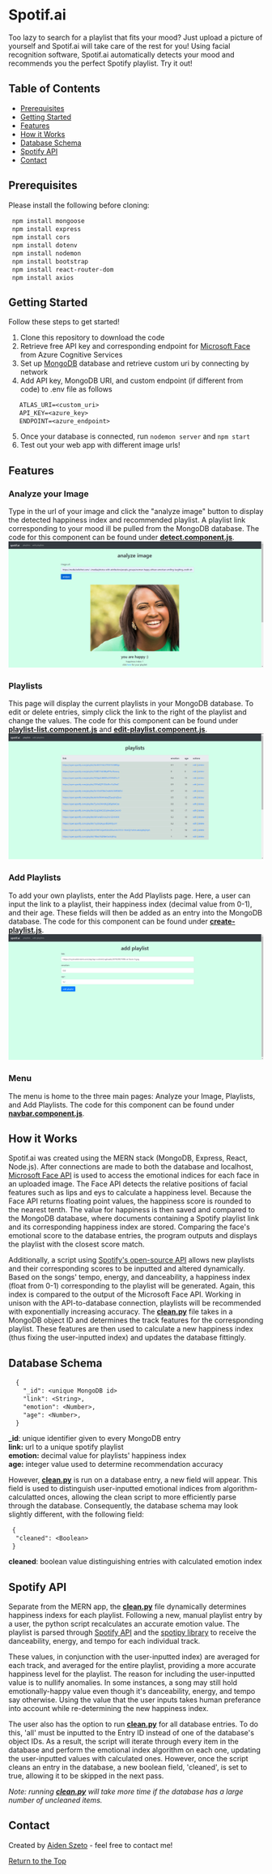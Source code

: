 # Spotif.ai
Too lazy to search for a playlist that fits your mood? Just upload a picture of yourself and Spotif.ai will take care of the rest for you! Using facial recognition software, 
Spotif.ai automatically detects your mood and recommends you the perfect Spotify playlist. Try it out!

## Table of Contents
- [Prerequisites](https://github.com/aidenszeto/Spotif.ai/blob/master/README.md#prerequisites)
- [Getting Started](https://github.com/aidenszeto/Spotif.ai/blob/master/README.md#getting-started)
- [Features](https://github.com/aidenszeto/Spotif.ai/blob/master/README.md#features)
- [How it Works](https://github.com/aidenszeto/Spotif.ai/blob/master/README.md#how-it-works)
- [Database Schema](https://github.com/aidenszeto/Spotif.ai/blob/master/README.md#database-schema)
- [Spotify API](https://github.com/aidenszeto/Spotif.ai/blob/master/README.md#spotify-API)
- [Contact](https://github.com/aidenszeto/Spotif.ai/blob/master/README.md#contact)

## Prerequisites
Please install the following before cloning:
```
 npm install mongoose
 npm install express
 npm install cors
 npm install dotenv
 npm install nodemon
 npm install bootstrap
 npm install react-router-dom
 npm install axios
```

## Getting Started
Follow these steps to get started!
1. Clone this repository to download the code
2. Retrieve free API key and corresponding endpoint for [Microsoft Face](https://azure.microsoft.com/en-us/services/cognitive-services/face/) from Azure Cognitive Services
3. Set up [MongoDB](https://www.mongodb.com/) database and retrieve custom uri by connecting by network
4. Add API key, MongoDB URI, and custom endpoint (if different from code) to .env file as follows
 ```
    ATLAS_URI=<custom_uri>
    API_KEY=<azure_key>
    ENDPOINT=<azure_endpoint>
 ```
5. Once your database is connected, run ``nodemon server`` and ``npm start``
6. Test out your web app with different image urls!

## Features
### Analyze your Image
Type in the url of your image and click the "analyze image" button to display the detected happiness index and recommended playlist. A playlist link corresponding to your mood ill be pulled from the MongoDB database. The code for this component can be found under [**detect.component.js**](https://github.com/aidenszeto/Spotif.ai/blob/master/MERN/src/components/detect.component.js).\
![Analyze your Image](https://github.com/aidenszeto/Spotif.ai/blob/master/Screenshots/Annotation%202020-08-10%20000250.png)
### Playlists
This page will display the current playlists in your MongoDB database. To edit or delete entries, simply click the link to the right of the playlist and change the values. The code for this component can be found under [**playlist-list.component.js**](https://github.com/aidenszeto/Spotif.ai/blob/master/MERN/src/components/playlist-list.component.js) and [**edit-playlist.component.js**](https://github.com/aidenszeto/Spotif.ai/blob/master/MERN/src/components/edit-list.component.js).\
![Playlists](https://github.com/aidenszeto/Spotif.ai/blob/master/Screenshots/Annotation%202020-08-10%20000307.png)
### Add Playlists
To add your own playlists, enter the Add Playlists page. Here, a user can input the link to a playlist, their happiness index (decimal value from 0-1), and their age. These fields will then be added as an entry into the MongoDB database. The code for this component can be found under [**create-playlist.js**](https://github.com/aidenszeto/Spotif.ai/blob/master/MERN/src/components/create-playlist.component.js).\
![Add Playlists](https://github.com/aidenszeto/Spotif.ai/blob/master/Screenshots/Annotation%202020-08-10%20000349.png)
### Menu
The menu is home to the three main pages: Analyze your Image, Playlists, and Add Playlists. The code for this component can be found under [**navbar.component.js**](https://github.com/aidenszeto/Spotif.ai/blob/master/MERN/src/components/navbar.component.js).

## How it Works
Spotif.ai was created using the MERN stack (MongoDB, Express, React, Node.js). After connections are made to both the database and localhost, [Microsoft Face API](https://azure.microsoft.com/en-us/services/cognitive-services/face/) is used to access the emotional indices for each face in an uploaded image. The Face API detects the relative positions of facial features such as lips and eys to calculate a happiness level. Because the Face API returns floating point values, the happiness score is rounded to the nearest tenth. The value for happiness is then saved and compared to the MongoDB database, where documents containing a Spotify playlist link and its corresponding happiness index are stored. Comparing the face's emotional score to the database entries, the program outputs and displays the playlist with the closest score match.

Additionally, a script using [Spotify's open-source API](https://developer.spotify.com/documentation/web-api/) allows new playlists and their corresponding scores to be inputted and altered dynamically. Based on the songs' tempo, energy, and danceability, a happiness index (float from 0-1) corresponding to the playlist will be generated. Again, this index is compared to the output of the Microsoft Face API. Working in unison with the API-to-database connection, playlists will be recommended with exponentially increasing accuracy. The [**clean.py**](https://github.com/aidenszeto/Spotif.ai/blob/master/Spotify/clean.py) file takes in a MongoDB object ID and determines the track features for the corresponding playlist. These features are then used to calculate a new happiness index (thus fixing the user-inputted index) and updates the database fittingly.

## Database Schema
```
  {
    "_id": <unique MongoDB id>
    "link": <String>,
    "emotion": <Number>,
    "age": <Number>,
  }
```
**_id**: unique identifier given to every MongoDB entry\
**link:** url to a unique spotify playlist\
**emotion:** decimal value for playlists' happiness index\
**age:** integer value used to determine recommendation accuracy


However, [**clean.py**](https://github.com/aidenszeto/Spotif.ai/blob/master/Spotify/clean.py) is run on a database entry, a new field will appear. This field is used to distinguish user-inputted emotional indices from algorithm-calculatted onces, allowing the clean script to more efficiently parse through the database. Consequently, the database schema may look slightly different, with the following field:
```
 {
  "cleaned": <Boolean>
 }
```
**cleaned**: boolean value distinguishing entries with calculated emotion index

## Spotify API
Separate from the MERN app, the [**clean.py**](https://github.com/aidenszeto/Spotif.ai/blob/master/Spotify/clean.py) file dynamically determines happiness indexs for each playlist. Following a new, manual playlist entry by a user, the python script recalculates an accurate emotion value. The playlist is parsed through [Spotify API](https://developer.spotify.com/documentation/web-api/) and the [spotipy library](https://spotipy.readthedocs.io/en/2.13.0/) to receive the danceability, energy, and tempo for each individual track. 

These values, in conjunction with the user-inputted index) are averaged for each track, and averaged for the entire playlist, providing a more accurate happiness level for the playlist. The reason for including the user-inputted value is to nullify anomalies. In some instances, a song may still hold emotionally-happy value even though it's danceability, energy, and tempo say otherwise. Using the value that the user inputs takes human preferance into account while re-determining the new happiness index.

The user also has the option to run [**clean.py**](https://github.com/aidenszeto/Spotif.ai/blob/master/Spotify/clean.py) for all database entries. To do this, 'all' must be inputted to the Entry ID instead of one of the database's object IDs. As a result, the script will iterate through every item in the database and perform the emotional index algorithm on each one, updating the user-inputted values with calculated ones. However, once the script cleans an entry in the database, a new boolean field, 'cleaned', is set to true, allowing it to be skipped in the next pass.

*Note: running [**clean.py**](https://github.com/aidenszeto/Spotif.ai/blob/master/Spotify/clean.py) will take more time if the database has a large number of uncleaned items.*

## Contact
Created by [Aiden Szeto](https://www.linkedin.com/in/aidenszeto/) - feel free to contact me!

[Return to the Top](https://github.com/aidenszeto/Spotif.ai/blob/master/README.md#Spotif.ai)
